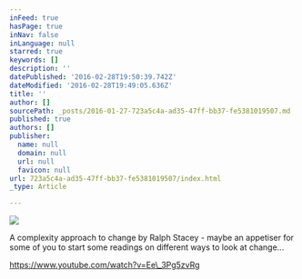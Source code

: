 ```yaml
---
inFeed: true
hasPage: true
inNav: false
inLanguage: null
starred: true
keywords: []
description: ''
datePublished: '2016-02-28T19:50:39.742Z'
dateModified: '2016-02-28T19:49:05.636Z'
title: ''
author: []
sourcePath: _posts/2016-01-27-723a5c4a-ad35-47ff-bb37-fe5381019507.md
published: true
authors: []
publisher:
  name: null
  domain: null
  url: null
  favicon: null
url: 723a5c4a-ad35-47ff-bb37-fe5381019507/index.html
_type: Article

---
```

![](https://the-grid-user-content.s3-us-west-2.amazonaws.com/6015b1ce-ff9c-4175-addd-e6a2ffd7ee88.jpg)

A complexity approach to change by Ralph Stacey - maybe an appetiser for some of you to start some readings on different ways to look at change...

https://www.youtube.com/watch?v=Ee\_3Pg5zvRg